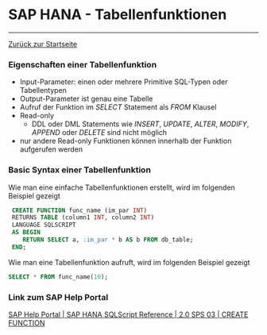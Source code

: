 # SAP HANA - Tabellenfunktionen
---

[Zurück zur Startseite](https://wolfgangzeller.github.io/ABAP-for-SAP-BW/)

### Eigenschaften einer Tabellenfunktion
- Input-Parameter: einen oder mehrere Primitive SQL-Typen oder Tabellentypen
- Output-Parameter ist genau eine Tabelle
- Aufruf der Funktion im *SELECT* Statement als *FROM* Klausel
- Read-only
  - DDL oder DML Statements wie *INSERT*, *UPDATE*, *ALTER*, *MODIFY*, *APPEND* oder *DELETE* sind nicht möglich
 - nur andere Read-only Funktionen können innerhalb der Funktion aufgerufen werden

### Basic Syntax einer Tabellenfunktion
Wie man eine einfache Tabellenfunktionen erstellt, wird im folgenden Beispiel gezeigt
```sql
 CREATE FUNCTION func_name (im_par INT)
 RETURNS TABLE (column1 INT, column2 INT) 
 LANGUAGE SQLSCRIPT 
 AS BEGIN
    RETURN SELECT a, :im_par * b AS b FROM db_table;
 END;
```

Wie man eine Tabellenfunktion aufruft, wird im folgenden Beispiel gezeigt
```sql
SELECT * FROM func_name(10);
```

### Link zum SAP Help Portal
[SAP Help Portal | SAP HANA SQLScript Reference | 2.0 SPS 03 | CREATE FUNCTION](https://help.sap.com/viewer/de2486ee947e43e684d39702027f8a94/2.0.03/en-US/2fc6d7beebd14c579457092e91519082.html)
